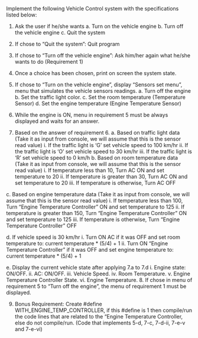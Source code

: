 
Implement the following Vehicle Control system with the specifications listed below: 
1. Ask the user if he/she wants
a. Turn on the vehicle engine
b. Turn off the vehicle engine
c. Quit the system
 
2. If chose to “Quit the system”: Quit program
 
3. If chose to “Turn off the vehicle engine”: Ask him/her again what he/she  wants to do (Requirement 1)
 
4. Once a choice has been chosen, print on screen the system state.
 
5. If chose to “Turn on the vehicle engine”, display “Sensors set menu”, menu that simulates the vehicle sensors readings.
a. Turn off the engine
b. Set the traffic light color.
c. Set the room temperature (Temperature Sensor)
d. Set the engine temperature (Engine Temperature Sensor)
 
6. While the engine is ON, menu in requirement 5 must be always displayed and waits for an answer.
 
7. Based on the answer of requirement 6.
a. Based on traffic light data (Take it as input from console, we will assume that
this is the sensor read value)
i. If the traffic light is ‘G’ set vehicle speed to 100 km/hr
ii. If the traffic light is ‘O’ set vehicle speed to 30 km/hr
iii. If the traffic light is ‘R’ set vehicle speed to 0 km/h
b. Based on room temperature data (Take it as input from console, we will assume
that this is the sensor read value) 
i. If temperature less than 10, Turn AC ON and set
temperature to 20 
ii. If temperature is greater than 30, Turn AC ON and set
temperature to 20 
iii. If temperature is otherwise, Turn AC OFF
 
c. Based on engine temperature data (Take it as input from console, we will
assume that this is the sensor read value) 
i. If temperature less than 100, Turn “Engine Temperature 
Controller” ON and set temperature to 125 
ii. If temperature is greater than 150, Turn “Engine Temperature
Controller” ON and set temperature to 125 
iii. If temperature is otherwise, Turn “Engine Temperature 
Controller” OFF
 
d. If vehicle speed is 30 km/hr
i. Turn ON AC if it was OFF and set room temperature to: current
temperature * (5/4) + 1 
ii. Turn ON “Engine Temperature Controller” if it was OFF and set engine
temperature to: current temperature * (5/4) + 1
 
e. Display the current vehicle state after applying 7.a to 7.d
i. Engine state: ON/OFF. 
ii. AC: ON/OFF.
iii. Vehicle Speed.
iv. Room Temperature.
v. Engine Temperature Controller State.
vi. Engine Temperature.
8. If chose in menu of requirement 5 to “Turn off the engine”, the menu of
requirement 1 must be displayed.
 
9. Bonus Requirement: Create #define WITH_ENGINE_TEMP_CONTROLLER, if this
#define is 1 then compile/run the code lines that are related to the “Engine
Temperature Controller, else do not compile/run. (Code that implements          5-d, 7-c, 
7-d-ii, 7-e-v and 7-e-vi) 
